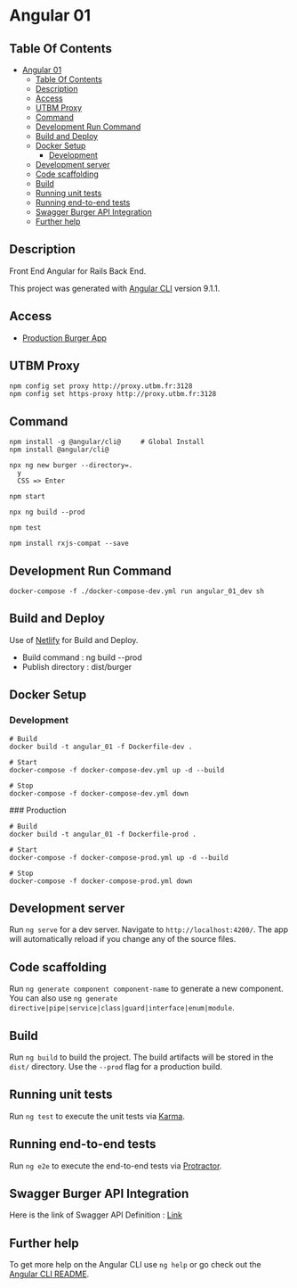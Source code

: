 # Angular 01

## Table Of Contents

- [Angular 01](#angular-01)
  - [Table Of Contents](#table-of-contents)
  - [Description](#description)
  - [Access](#access)
  - [UTBM Proxy](#utbm-proxy)
  - [Command](#command)
  - [Development Run Command](#development-run-command)
  - [Build and Deploy](#build-and-deploy)
  - [Docker Setup](#docker-setup)
    - [Development](#development)
  - [Development server](#development-server)
  - [Code scaffolding](#code-scaffolding)
  - [Build](#build)
  - [Running unit tests](#running-unit-tests)
  - [Running end-to-end tests](#running-end-to-end-tests)
  - [Swagger Burger API Integration](#swagger-burger-api-integration)
  - [Further help](#further-help)

## Description

Front End Angular for Rails Back End.

This project was generated with [Angular CLI](https://github.com/angular/angular-cli) version 9.1.1.

## Access

- [Production Burger App](https://angular-ghost.netlify.app/)

## UTBM Proxy

    npm config set proxy http://proxy.utbm.fr:3128
    npm config set https-proxy http://proxy.utbm.fr:3128

## Command

    npm install -g @angular/cli@     # Global Install
    npm install @angular/cli@

    npx ng new burger --directory=.
      y
      CSS => Enter
    
    npm start

    npx ng build --prod

    npm test

    npm install rxjs-compat --save

## Development Run Command

    docker-compose -f ./docker-compose-dev.yml run angular_01_dev sh

## Build and Deploy

Use of [Netlify](https://www.netlify.com/) for Build and Deploy.

- Build command : ng build --prod
- Publish directory : dist/burger

## Docker Setup

### Development

    # Build
    docker build -t angular_01 -f Dockerfile-dev .

    # Start
    docker-compose -f docker-compose-dev.yml up -d --build

    # Stop
    docker-compose -f docker-compose-dev.yml down

### Production

    # Build
    docker build -t angular_01 -f Dockerfile-prod .

    # Start
    docker-compose -f docker-compose-prod.yml up -d --build

    # Stop
    docker-compose -f docker-compose-prod.yml down

## Development server

Run `ng serve` for a dev server. Navigate to `http://localhost:4200/`. The app will automatically reload if you change any of the source files.

## Code scaffolding

Run `ng generate component component-name` to generate a new component. You can also use `ng generate directive|pipe|service|class|guard|interface|enum|module`.

## Build

Run `ng build` to build the project. The build artifacts will be stored in the `dist/` directory. Use the `--prod` flag for a production build.

## Running unit tests

Run `ng test` to execute the unit tests via [Karma](https://karma-runner.github.io).

## Running end-to-end tests

Run `ng e2e` to execute the end-to-end tests via [Protractor](http://www.protractortest.org/).

## Swagger Burger API Integration

Here is the link of Swagger API Definition : [Link](https://app.swaggerhub.com/apis/LPA2-Automne2016/burger/1.0-oas3#/)

## Further help

To get more help on the Angular CLI use `ng help` or go check out the [Angular CLI README](https://github.com/angular/angular-cli/blob/master/README.md).
